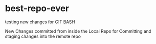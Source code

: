 # best-repo-ever


testing new changes for GIT BASH

New Changes committed from inside the Local Repo for Committing and staging changes into the 
remote repo
